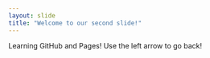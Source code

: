 ```yaml
---
layout: slide
title: "Welcome to our second slide!"
---
```

Learning GitHub and Pages!
Use the left arrow to go back!

